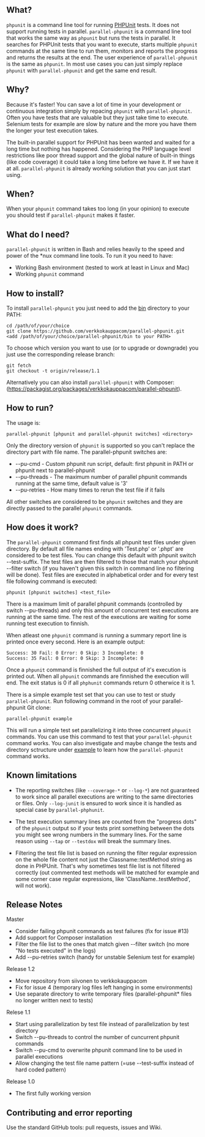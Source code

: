 What?
-----

`phpunit` is a command line tool for running 
[PHPUnit](https://github.com/sebastianbergmann/phpunit/) tests. It does not support 
running tests in parallel. `parallel-phpunit` is a command line tool that works the 
same way as `phpunit` but runs the tests in parallel. It searches for PHPUnit tests that
you want to execute, starts multiple `phpunit` commands at the same time to run them, 
monitors and reports the progress and returns the results at the end. The user experience
of `parallel-phpunit` is the same as `phpunit`. In most use cases you can just simply 
replace `phpunit` with `parallel-phpunit` and get the same end result.

Why?
----

Because it's faster! You can save a lot of time in your development or continuous 
integration simply by repacing `phpunit` with `parallel-phpunit`. Often you have tests that 
are valuable but they just take time to execute. Selenium tests for example are slow by 
nature and the more you have them the longer your test execution takes.

The built-in parallel support for PHPUnit has been wanted and waited for a long time but 
nothing has happened. Considering the PHP language level restrictions like poor thread 
support and the global nature of built-in things (like code coverage) it could take a
long time before we have it. If we have it at all. `parallel-phpunit` is already working
solution that you can just start using.

When?
-----

When your `phpunit` command takes too long (in your opinion) to execute you should test if
`parallel-phpunit` makes it faster.

What do I need?
---------------

`parallel-phpunit` is written in Bash and relies heavily to the speed and power of the 
*nux command line tools. To run it you need to have:

* Working Bash environment (tested to work at least in Linux and Mac)
* Working `phpunit` command

How to install?
---------------

To install `parallel-phpunit` you just need to add the 
[bin](https://github.com/verkkokauppacom/parallel-phpunit/tree/master/bin) directory to 
your PATH:

    cd /path/of/your/choice
    git clone https://github.com/verkkokauppacom/parallel-phpunit.git
    <add /path/of/your/choice/parallel-phpunit/bin to your PATH>

To choose which version you want to use (or to upgrade or downgrade) you just use
the corresponding release branch:

    git fetch
    git checkout -t origin/release/1.1
   
Alternatively you can also install `parallel-phpunit` with Composer: (https://packagist.org/packages/verkkokauppacom/parallel-phpunit).

How to run?
-----------

The usage is:

    parallel-phpunit [phpunit and parallel-phpunit switches] <directory>

Only the directory version of `phpunit` is supported so you can't replace the directory
part with file name. The parallel-phpunit switches are:
 * --pu-cmd - Custom phpunit run script, default: first phpunit in PATH or phpunit next to parallel-phpunit
 * --pu-threads - The maximum number of parallel phpunit commands running at the same time, default value is '3'
 * --pu-retries - How many times to rerun the test file if it fails

All other switches are considered to be `phpunit` switches and they are directly passed to the 
parallel `phpunit` commands.

How does it work?
-----------------

The `parallel-phpunit` command first finds all phpunit test files under given directory. By default
all file names ending with 'Test.php' or '.phpt' are considered to be test files. You can change this
default with phpunit switch --test-suffix. The test files are then filtered to those that match your
phpunit --filter switch (if you haven't given this switch in command line no filtering will be done).
Test files are executed in alphabetical order and for every test file following command is executed:

    phpunit [phpunit switches] <test_file>

There is a maximum limit of parallel phpunit commands (controlled by switch --pu-threads) and only this
amount of concurrent test executions are running at the same time. The rest of the executions are waiting
for some running test execution to finnish.

When atleast one `phpunit` command is running a summary report line is printed once every second.
Here is an example output:

    Success: 30 Fail: 0 Error: 0 Skip: 3 Incomplete: 0
    Success: 35 Fail: 0 Error: 0 Skip: 3 Incomplete: 0

Once a `phpunit` command is finnished the full output of it's execution is printed out.
When all `phpunit` commands are finnished the execution will end. The exit status is 0 if
all `phphunit` commands return 0 otherwice it is 1.

There is a simple example test set that you can use to test or study `parallel-phpunit`. Run
following command in the root of your parallel-phpunit Git clone:

    parallel-phpunit example

This will run a simple test set parallelizing it into three concurrent `phpunit` commands. You
can use this command to test that your `parallel-phpunit` command works. You can also investigate 
and maybe change the tests and directory sctructure under 
[example](https://github.com/verkkokauppacom/parallel-phpunit/tree/master/example) to learn how the 
`parallel-phpunit` command works.

Known limitations
-----------------

* The reporting switches (like `--coverage-*` or `--log-*`) are not guaranteed to work since all
  parallel executions are writing to the same directories or files. Only `--log-junit` is ensured 
  to work since it is handled as special case by `parallel-phphunit`.

* The test execution summary lines are counted from the "progress dots" of the `phpunit` output
  so if your tests print something between the dots you might see wrong numbers in the summary
  lines. For the same reason using `--tap` or `--testdox` will break the summary lines.

* Filtering the test file list is based on running the filter regular expression on the whole file content not 
  just the Classname::testMethod string as done in PHPUnit. That's why sometimes test file list is not filtered
  correctly (out commented test methods will be matched for example and some corner case regular expressions,
  like 'ClassName..testMethod', will not work).

Release Notes
-------------

Master
* Consider failing phpunit commands as test failures (fix for issue #13)
* Add support for Composer installation
* Filter the file list to the ones that match given --filter switch (no more "No tests executed" in the logs)
* Add --pu-retries switch (handy for unstable Selenium test for example)

Release 1.2
* Move repository from siivonen to verkkokauppacom
* Fix for issue 4 (temporary log files left hanging in some environments)
* Use separate directory to write temporary files (parallel-phpunit* files no longer written next to tests)

Relese 1.1
* Start using parallelization by test file instead of parallelization by test directory
* Switch --pu-threads to control the number of cuncurrent phpunit commands
* Switch --pu-cmd to overwrite phpunit command line to be used in parallel executions
* Allow changing the test file name pattern (=use --test-suffix instead of hard coded pattern)

Release 1.0
* The first fully working version


Contributing and error reporting
--------------------------------

Use the standard GitHub tools: pull requests, issues and Wiki.


